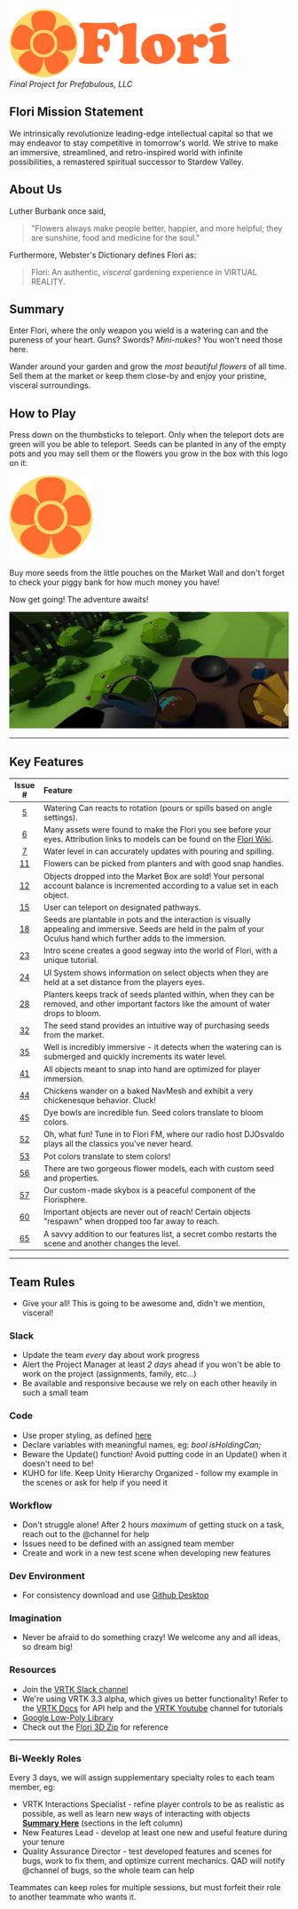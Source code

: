 ![Flori](Images/Flori%20Banner.png) <br>
*Final Project for Prefabulous, LLC*


## Flori Mission Statement
We intrinsically revolutionize leading-edge intellectual capital so that we may endeavor to stay competitive in tomorrow's world. We strive to make an immersive, streamlined, and retro-inspired world with infinite possibilities, a remastered spiritual successor to Stardew Valley.

## About Us

Luther Burbank once said, 
>"Flowers always make people better, happier, and more helpful; they are sunshine, food and medicine for the soul."


Furthermore, Webster's Dictionary defines Flori as:
> Flori: An authentic, *visceral* gardening experience in VIRTUAL REALITY.

## Summary

Enter Flori, where the only weapon you wield is a watering can and the pureness of your heart. 
Guns? Swords? *Mini-nukes*? You won't need those here. <br>

Wander around your garden and grow the *most beautiful flowers* of all time. Sell them at the market or keep them close-by and enjoy your pristine, visceral surroundings.

## How to Play

Press down on the thumbsticks to teleport. Only when the teleport dots are green will you be able to teleport. Seeds can be planted in any of the empty pots and you may sell them or the flowers you grow in the box with this logo on it: 

![Flori Logo](Images/Flori%20Logo.png)

Buy more seeds from the little pouches on the Market Wall and don't forget to check your piggy bank for how much money you have! 

Now get going! The adventure awaits!

[![FloriVR Demo](Images/Flori%20Demo.png)](https://www.youtube.com/watch?v=PBZzeV47oR8&t) 

---
## Key Features

| Issue #        | Feature      |
| :-------------: |:-------------|
| [5](https://github.com/comp159-fall17/final-project-prefabulous/issues/5)      | Watering Can reacts to rotation (pours or spills based on angle settings). |
| [6](https://github.com/comp159-fall17/final-project-prefabulous/issues/6) | Many assets were found to make the Flori you see before your eyes. Attribution links to models can be found on the [Flori Wiki](https://github.com/comp159-fall17/final-project-prefabulous/wiki/Model-License-Credits).  |
| [7](https://github.com/comp159-fall17/final-project-prefabulous/issues/7)      | Water level in can accurately updates with pouring and spilling.      |
| [11](https://github.com/comp159-fall17/final-project-prefabulous/issues/11) | Flowers can be picked from planters and with good snap handles.     |
| [12](https://github.com/comp159-fall17/final-project-prefabulous/issues/12) | Objects dropped into the Market Box are sold! Your personal account balance is incremented according to a value set in each object.     |
| [15](https://github.com/comp159-fall17/final-project-prefabulous/issues/15) | User can teleport on designated pathways.  |
| [18](https://github.com/comp159-fall17/final-project-prefabulous/issues/18) | Seeds are plantable in pots and the interaction is visually appealing and immersive. Seeds are held in the palm of your Oculus hand which further adds to the immersion. |
| [23](https://github.com/comp159-fall17/final-project-prefabulous/issues/23) | Intro scene creates a good segway into the world of Flori, with a unique tutorial.  |
| [24](https://github.com/comp159-fall17/final-project-prefabulous/issues/24) | UI System shows information on select objects when they are held at a set distance from the players eyes.  |
| [28](https://github.com/comp159-fall17/final-project-prefabulous/issues/28) | Planters keeps track of seeds planted within, when they can be removed, and other important factors like the amount of water drops to bloom. |
| [32](https://github.com/comp159-fall17/final-project-prefabulous/issues/32) | The seed stand provides an intuitive way of purchasing seeds from the market.  |
| [35](https://github.com/comp159-fall17/final-project-prefabulous/issues/35) | Well is incredibly immersive - it detects when the watering can is submerged and quickly increments its water level. |
| [41](https://github.com/comp159-fall17/final-project-prefabulous/issues/41) | All objects meant to snap into hand are optimized for player immersion.  |
| [44](https://github.com/comp159-fall17/final-project-prefabulous/issues/44) | Chickens wander on a baked NavMesh and exhibit a very chickenesque behavior. Cluck!  |
| [45](https://github.com/comp159-fall17/final-project-prefabulous/issues/45) | Dye bowls are incredible fun. Seed colors translate to bloom colors.  |
| [52](https://github.com/comp159-fall17/final-project-prefabulous/issues/52) | Oh, what fun! Tune in to Flori FM, where our radio host DJOsvaldo plays all the classics you've never heard.  |
| [53](https://github.com/comp159-fall17/final-project-prefabulous/issues/53) | Pot colors translate to stem colors!  |
| [56](https://github.com/comp159-fall17/final-project-prefabulous/issues/56) | There are two gorgeous flower models, each with custom seed and properties.  |
| [57](https://github.com/comp159-fall17/final-project-prefabulous/issues/57) | Our custom-made skybox is a peaceful component of the Florisphere.  |
| [60](https://github.com/comp159-fall17/final-project-prefabulous/issues/60) | Important objects are never out of reach! Certain objects "respawn" when dropped too far away to reach.  |
| [65](https://github.com/comp159-fall17/final-project-prefabulous/issues/65) | A savvy addition to our features list, a secret combo restarts the scene and another changes the level. |

---
## Team Rules

* Give your all! This is going to be awesome and, didn't we mention, visceral!

### Slack

* Update the team *every* day about work progress
* Alert the Project Manager at least *2 days* ahead if you won't be able to work on the project (assignments, family, etc...)
* Be available and responsive because we rely on each other heavily in such a small team

### Code

* Use proper styling, as defined [here](https://github.com/raywenderlich/c-sharp-style-guide)
* Declare variables with meaningful names, eg: *bool isHoldingCan;*
* Beware the Update() function! Avoid putting code in an Update() when it doesn't need to be!
* KUHO for life. Keep Unity Hierarchy Organized - follow my example in the scenes or ask for help if you need it

### Workflow

* Don't struggle alone! After 2 hours *maximum* of getting stuck on a task, reach out to the @channel for help
* Issues need to be defined with an assigned team member
* Create and work in a new test scene when developing new features

### Dev Environment

* For consistency download and use [Github Desktop](https://desktop.github.com/)

### Imagination

* Never be afraid to do something crazy! We welcome any and all ideas, so dream big!

### Resources

* Join the [VRTK Slack channel](http://invite.vrtk.io)
* We're using VRTK 3.3 alpha, which gives us better functionality! Refer to the [VRTK Docs](https://vrtoolkit.readme.io/docs/) for API help and the [VRTK Youtube](https://www.youtube.com/channel/UCWRk-LEMUNoZxUmY1wO7DBQ) channel for tutorials
* [Google Low-Poly Library](https://poly.google.com/)
* Check out the [Flori 3D Zip](https://www.dropbox.com/s/ptpzdqdmo9uxf5p/Flori.zip?dl=0) for reference

---

### Bi-Weekly Roles

Every 3 days, we will assign supplementary specialty roles to each team member, eg:
* VRTK Interactions Specialist - refine player controls to be as realistic as possible, as well as learn new ways of interacting with objects [**Summary Here**](https://vrtoolkit.readme.io/docs/summary-2) (sections in the left column)
* New Features Lead - develop at least one new and useful feature during your tenure
* Quality Assurance Director - test developed features and scenes for bugs, work to fix them, and optimize current mechanics. QAD will notify @channel of bugs, so the whole team can help

Teammates can keep roles for multiple sessions, but must forfeit their role to another teammate who wants it.
